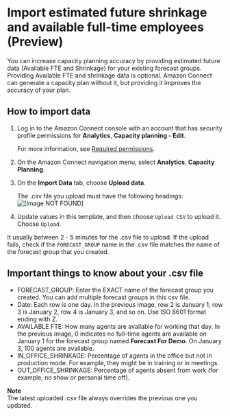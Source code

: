 # Import estimated future shrinkage and available full\-time employees \(Preview\)<a name="upload-estimated-future-shrinkage"></a>

You can increase capacity planning accuracy by providing estimated future data \(Available FTE and Shrinkage\) for your existing forecast groups\. Providing Available FTE and shrinkage data is optional\. Amazon Connect can generate a capacity plan without it, but providing it improves the accuracy of your plan\.

## How to import data<a name="how-to-import-shrinkage-data"></a>

1. Log in to the Amazon Connect console with an account that has security profile permissions for **Analytics**, **Capacity planning \- Edit**\. 

   For more information, see [Required permissions](required-optimization-permissions.md)\. 

1. On the Amazon Connect navigation menu, select **Analytics**, **Capacity Planning**\.

1. On the **Import Data** tab, choose **Upload data**\.

   The \.csv file you upload must have the following headings:  
![\[Image NOT FOUND\]](http://docs.aws.amazon.com/connect/latest/adminguide/images/wfm-capacity-planning-csv-template.png)

1. Update values in this template, and then choose `Upload CSV` to upload it\. Choose `Upload`\.

It usually between 2 \- 5 minutes for the \.csv file to upload\. If the upload fails, check if the `FORECAST_GROUP` name in the \.csv file matches the name of the forecast group that you created\.

## Important things to know about your \.csv file<a name="important-things-about-import-shrinkage-data"></a>
+ FORECAST\_GROUP: Enter the EXACT name of the forecast group you created\. You can add multiple forecast groups in this csv file\. 
+ Date: Each row is one day\. In the previous image, row 2 is January 1, row 3 is January 2, row 4 is January 3, and so on\. Use ISO 8601 format ending with Z\.
+ AVAILABLE FTE: How many agents are available for working that day\. In the previous image, 0 indicates no full\-time agents are available on January 1 for the forecast group named **Forecast For Demo**\. On January 3, 100 agents are available\.
+ IN\_OFFICE\_SHRINKAGE: Percentage of agents in the office but not in production mode\. For example, they might be in training or in meetings\.
+ OUT\_OFFICE\_SHRINKAGE: Percentage of agents absent from work \(for example, no show or personal time off\)\.

**Note**  
The latest uploaded \.csv file always overrides the previous one you updated\.